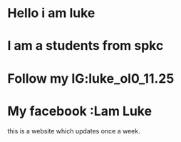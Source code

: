 # Hello i am luke
# I am a students from spkc 
# Follow my IG:luke_ol0_11.25
# My facebook :Lam Luke
 this is a website which updates once a week.

